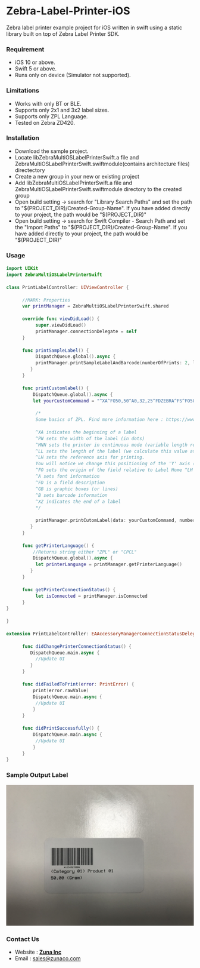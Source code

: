# Zebra-Label-Printer-iOS

Zebra label printer example project for iOS written in swift using a static library built on top of Zebra Label Printer SDK.

### Requirement
- iOS 10 or above.
- Swift 5 or above.
- Runs only on device (Simulator not supported).

### Limitations
- Works with only BT or BLE.
- Supports only 2x1 and 3x2 label sizes.
- Supports only ZPL Language. 
- Tested on Zebra ZD420.


### Installation
- Download the sample project.
- Locate libZebraMultiOSLabelPrinterSwift.a file and ZebraMultiOSLabelPrinterSwift.swiftmodule(contains architecture files) directectory
- Create a new group in your new or existing project 
- Add libZebraMultiOSLabelPrinterSwift.a file and ZebraMultiOSLabelPrinterSwift.swiftmodule directory to the created group
- Open build setting -> search for "Library Search Paths" and set the path to "$(PROJECT_DIR)/Created-Group-Name". If you have added directly to your project, the path would be "$(PROJECT_DIR)"
- Open build setting -> search for Swift Compiler - Search Path and set the "Import Paths" to "$(PROJECT_DIR)/Created-Group-Name". If you have added directly to your project, the path would be "$(PROJECT_DIR)"



### Usage

```swift
import UIKit
import ZebraMultiOSLabelPrinterSwift

class PrintLabelController: UIViewController {

      //MARK: Properties
      var printManager = ZebraMultiOSLabelPrinterSwift.shared
      
      override func viewDidLoad() {
           super.viewDidLoad()
           printManager.connectionDelegate = self
      }
      
      func printSampleLabel() {
           DispatchQueue.global().async {
           printManager.printSampleLabelAndBarcode(numberOfPrints: 2, labelSize: .TwoByOne)
         }
      }
      
      func printCustomlabel() {
          DispatchQueue.global().async {
          let yourCustomCommand = "^XA^FO50,50^A0,32,25^FDZEBRA^FS^FO50,150^A0,32,25^FDPROGRAMMING^FS^FO50,250^A0,32,25^FDLANGUAGE^FS^XZ"
           
           /*
           Some basics of ZPL. Find more information here : https://www.zebra.com/content/dam/zebra/manuals/printers/common/programming/zpl-zbi2-pm-en.pdf
           
           ^XA indicates the beginning of a label
           ^PW sets the width of the label (in dots)
           ^MNN sets the printer in continuous mode (variable length receipts only make sense with variably sized labels)
           ^LL sets the length of the label (we calculate this value at the end of the routine)
           ^LH sets the reference axis for printing.
           You will notice we change this positioning of the 'Y' axis (length) as we build up the label. Once the positioning is changed, all new fields drawn on the label are rendered as if '0' is the new home position
           ^FO sets the origin of the field relative to Label Home ^LH
           ^A sets font information
           ^FD is a field description
           ^GB is graphic boxes (or lines)
           ^B sets barcode information
           ^XZ indicates the end of a label
           */
           
           printManager.printCutomLabel(data: yourCustomCommand, numberOfPrints: 3)
         }
      }
      
      func getPrinterLanguage() {
          //Returns string either "ZPL" or "CPCL"
          DispatchQueue.global().async {
           let printerLanguage = printManager.getPrinterLanguage()
         }
      }
      
      func getPrinterConnectionStatus() {
           let isConnected = printManager.isConnected
      }
}

}

extension PrintLabelController: EAAccessoryManagerConnectionStatusDelegate {

      func didChangePrinterConnectionStatus() {
         DispatchQueue.main.async {
           //Update UI
         }
      }

      func didFailedToPrint(error: PrintError) {
          print(error.rawValue)
          DispatchQueue.main.async {
           //Update UI
          }
      }
      
      func didPrintSuccessfully() {
          DispatchQueue.main.async {
           //Update UI
          }
      }
}
```
### Sample Output Label

![alt text](https://github.com/ZunaInc/Zebra-Label-Printer-iOS/blob/master/Media/sampleOutPut.png)


### Contact Us

- Website : [**Zuna Inc**](https://zunaco.com)
- Email : <sales@zunaco.com>


